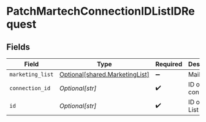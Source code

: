 # PatchMartechConnectionIDListIDRequest


## Fields

| Field                                                                      | Type                                                                       | Required                                                                   | Description                                                                |
| -------------------------------------------------------------------------- | -------------------------------------------------------------------------- | -------------------------------------------------------------------------- | -------------------------------------------------------------------------- |
| `marketing_list`                                                           | [Optional[shared.MarketingList]](undefined/models/shared/marketinglist.md) | :heavy_minus_sign:                                                         | Mailing List                                                               |
| `connection_id`                                                            | *Optional[str]*                                                            | :heavy_check_mark:                                                         | ID of the connection                                                       |
| `id`                                                                       | *Optional[str]*                                                            | :heavy_check_mark:                                                         | ID of the List                                                             |